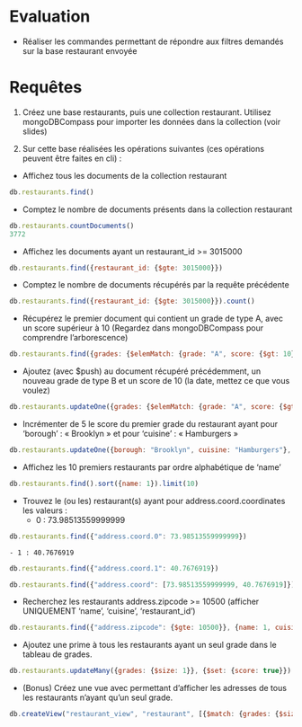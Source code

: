 # Evaluation 
- Réaliser les commandes permettant de répondre aux filtres demandés sur la base restaurant envoyée

# Requêtes
1.	Créez une base restaurants, puis une collection restaurant. Utilisez mongoDBCompass pour importer les données dans la collection (voir slides)

2.	Sur cette base réalisées les opérations suivantes (ces opérations peuvent être faites en cli) : 
- Affichez tous les documents de la collection restaurant
```js
db.restaurants.find()
``` 
- Comptez le nombre de documents présents dans la collection restaurant
```js
db.restaurants.countDocuments()
3772
```
- Affichez les documents ayant un restaurant_id >= 3015000
```js
db.restaurants.find({restaurant_id: {$gte: 3015000}})
```
- Comptez le nombre de documents récupérés par la requête précédente
```js
db.restaurants.find({restaurant_id: {$gte: 3015000}}).count()
```
- Récupérez le premier document qui contient un grade de type A, avec un score supérieur à 10 (Regardez dans mongoDBCompass pour comprendre l’arborescence)
```js
db.restaurants.find({grades: {$elemMatch: {grade: "A", score: {$gt: 10}}}}).limit(1)
```
- Ajoutez (avec $push) au document récupéré précédemment, un nouveau grade de type B et un score de 10 (la date, mettez ce que vous voulez)
```js
db.restaurants.updateOne({grades: {$elemMatch: {grade: "A", score: {$gt: 10}}}}, {$push: {grades: {grade: "B", score: 10, date: new Date()}}})
```
- Incrémenter de 5 le score du premier grade du restaurant ayant pour ‘borough’ : « Brooklyn » et pour ‘cuisine’ : « Hamburgers »
```js
db.restaurants.updateOne({borough: "Brooklyn", cuisine: "Hamburgers"}, {$inc: {"grades.0.score": 5}})
```
- Affichez les 10 premiers restaurants par ordre alphabétique de ‘name’
```js
db.restaurants.find().sort({name: 1}).limit(10)
```
- Trouvez le (ou les) restaurant(s) ayant pour address.coord.coordinates les valeurs :
    - 0 : 73.98513559999999
```js
db.restaurants.find({"address.coord.0": 73.98513559999999})
```
    - 1 : 40.7676919
```js
db.restaurants.find({"address.coord.1": 40.7676919})
```
```js
db.restaurants.find({"address.coord": [73.98513559999999, 40.7676919]})
```
- Recherchez les restaurants address.zipcode >= 10500 (afficher UNIQUEMENT ‘name’, ‘cuisine’, ‘restaurant_id’)
```js
db.restaurants.find({"address.zipcode": {$gte: 10500}}, {name: 1, cuisine: 1, restaurant_id: 1})
```
- Ajoutez une prime à tous les restaurants ayant un seul grade dans le tableau de grades. 
```js
db.restaurants.updateMany({grades: {$size: 1}}, {$set: {score: true}})
```
- (Bonus) Créez une vue avec permettant d’afficher les adresses de tous les restaurants n’ayant qu’un seul grade.
```js
db.createView("restaurant_view", "restaurant", [{$match: {grades: {$size: 1}}}, {$project: {address: 1}}])
```
